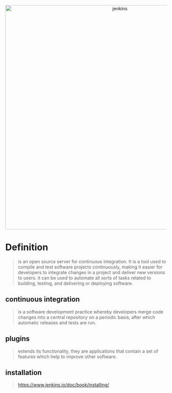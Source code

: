 <div>
<p style = 'text-align:center;'>
<img src="https://www.jenkins.io/images/logo-title-opengraph.png" alt="jenkins" width="700px">
</p>
</div>

# Definition
>is an open source server for continuous integration. It is a tool used to compile and test software projects continuously, making it easier for developers to integrate changes in a project and deliver new versions to users. it can be used to automate all sorts of tasks related to building, testing, and delivering or deploying software.



## continuous integration
>is a software development practice whereby developers merge code changes into a central repository on a periodic basis, after which automatic releases and tests are run. 

## plugins

> extends its functionality, they are applications that contain a set of features which help to improve other software.
 
## installation
>https://www.jenkins.io/doc/book/installing/


